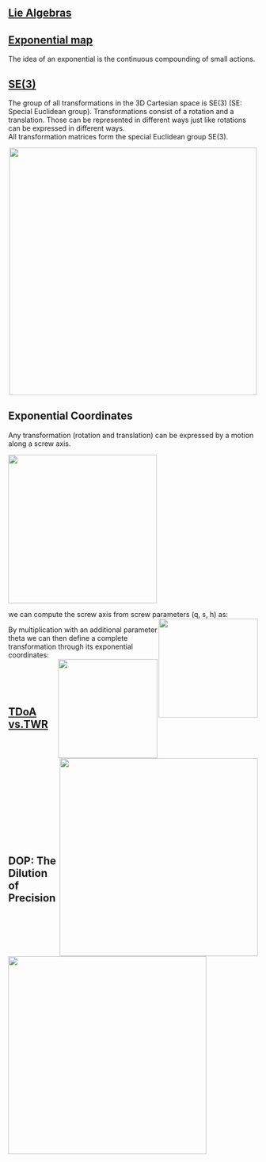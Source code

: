    <!---
Started to write on Sep 9 2021
Zahra
-->

## [Lie Algebras](https://www.math.uni-hamburg.de/home/wockel/teaching/data/cohomology_of_lie_algebras_imani.pdf)

## [Exponential map](https://math.stackexchange.com/questions/999515/meaning-of-exponential-map)
   The idea of an exponential is the continuous compounding of small actions.

## [SE(3)](https://rock-learning.github.io/pytransform3d/transformations.html)
   The group of all transformations in the 3D Cartesian space is SE(3) (SE: Special Euclidean group). Transformations consist of a rotation and a translation. Those can be represented in different ways just like rotations can be expressed in different ways.  
   All transformation matrices form the special Euclidean group SE(3).  
 <p align="center">
   <img src="https://user-images.githubusercontent.com/46463022/132751832-1101fca9-34db-48e9-970d-e0b155892fc1.png" width="500">
 </p>
 
## Exponential Coordinates  
   Any transformation (rotation and translation) can be expressed by a motion along a screw axis.      
    
<img src="https://user-images.githubusercontent.com/46463022/132752705-5a27a1c4-4e18-4c81-90c3-5bdf29ea7a48.png" width="300">  

we can compute the screw axis from screw parameters (q, s, h) as:
<img align="right" width="200"  src="https://user-images.githubusercontent.com/46463022/132754648-6750bee9-b32a-4837-9695-6a269f518964.png">    

By multiplication with an additional parameter theta we can then define a complete transformation through its exponential coordinates:  
<img align="right" width="200" src="https://user-images.githubusercontent.com/46463022/132753770-14b46a46-881c-4315-8e78-ff9933e621ce.png">

<br/>
<br/>
<br/>

## [TDoA vs.TWR](https://arxiv.org/pdf/2008.04248.pdfs)    
<img align="right" width="400" src="https://user-images.githubusercontent.com/46463022/132768900-fb02c530-ff38-4718-a81a-de739ae1d690.png" /> 
<img align="left" width="400" src="https://user-images.githubusercontent.com/46463022/132768941-8d155b81-deae-4f93-880d-0ffe6d970ea9.png" /> 
<br/>
<br/>
<br/>
<br/>
<br/>
<br/>
<br/>
<br/>
<br/>
<br/>
<br/>
<br/>

## DOP: The Dilution of Precision



